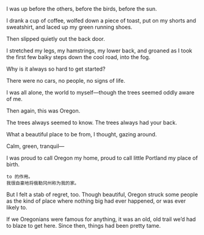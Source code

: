I was up before the others, before the birds, before the sun. 

I drank a cup of coffee, wolfed down a piece of toast, put on my shorts and sweatshirt, and laced up my green running shoes. 

Then slipped quietly out the back door. 



I stretched my legs, my hamstrings, my lower back, and groaned as I took the first few balky steps down the cool road, into the fog. 

Why is it always so hard to get started? 



There were no cars, no people, no signs of life. 

I was all alone, the world to myself—though the trees seemed oddly aware of me. 

Then again, this was Oregon. 

The trees always seemed to know. The trees always had your back. 



What a beautiful place to be from, I thought, gazing around. 

Calm, green, tranquil—

I was proud to call Oregon my home, proud to call little Portland my place of birth. 

```
to 的作用。
我很自豪地将俄勒冈州称为我的家。
```



But I felt a stab of regret, too. Though beautiful, Oregon struck some people as the kind of place where nothing big had ever happened, or was ever likely to. 



If we Oregonians were famous for anything, it was an old, old trail we’d had to blaze to get here. Since then, things had been pretty tame.